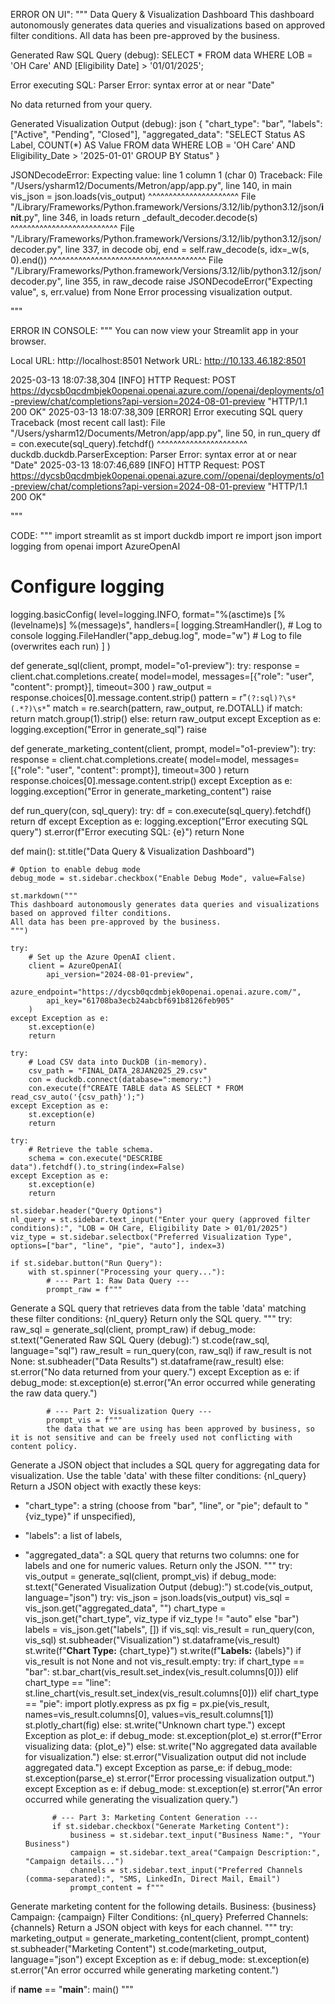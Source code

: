 ERROR ON UI":
"""
Data Query & Visualization Dashboard
This dashboard autonomously generates data queries and visualizations based on approved filter conditions. All data has been pre-approved by the business.

Generated Raw SQL Query (debug):
SELECT *
FROM data
WHERE LOB = 'OH Care' AND [Eligibility Date] > '01/01/2025';

Error executing SQL: Parser Error: syntax error at or near "Date"

No data returned from your query.

Generated Visualization Output (debug):
json
{
  "chart_type": "bar",
  "labels": ["Active", "Pending", "Closed"],
  "aggregated_data": "SELECT Status AS Label, COUNT(*) AS Value FROM data WHERE LOB = 'OH Care' AND Eligibility_Date > '2025-01-01' GROUP BY Status"
}

JSONDecodeError: Expecting value: line 1 column 1 (char 0)
Traceback:
File "/Users/ysharm12/Documents/Metron/app/app.py", line 140, in main
    vis_json = json.loads(vis_output)
               ^^^^^^^^^^^^^^^^^^^^^^
File "/Library/Frameworks/Python.framework/Versions/3.12/lib/python3.12/json/__init__.py", line 346, in loads
    return _default_decoder.decode(s)
           ^^^^^^^^^^^^^^^^^^^^^^^^^^
File "/Library/Frameworks/Python.framework/Versions/3.12/lib/python3.12/json/decoder.py", line 337, in decode
    obj, end = self.raw_decode(s, idx=_w(s, 0).end())
               ^^^^^^^^^^^^^^^^^^^^^^^^^^^^^^^^^^^^^^
File "/Library/Frameworks/Python.framework/Versions/3.12/lib/python3.12/json/decoder.py", line 355, in raw_decode
    raise JSONDecodeError("Expecting value", s, err.value) from None
Error processing visualization output.

"""


ERROR IN CONSOLE:
"""
  You can now view your Streamlit app in your browser.

  Local URL: http://localhost:8501
  Network URL: http://10.133.46.182:8501

2025-03-13 18:07:38,304 [INFO] HTTP Request: POST https://dycsb0qcdmbjek0openai.openai.azure.com//openai/deployments/o1-preview/chat/completions?api-version=2024-08-01-preview "HTTP/1.1 200 OK"
2025-03-13 18:07:38,309 [ERROR] Error executing SQL query
Traceback (most recent call last):
  File "/Users/ysharm12/Documents/Metron/app/app.py", line 50, in run_query
    df = con.execute(sql_query).fetchdf()
         ^^^^^^^^^^^^^^^^^^^^^^
duckdb.duckdb.ParserException: Parser Error: syntax error at or near "Date"
2025-03-13 18:07:46,689 [INFO] HTTP Request: POST https://dycsb0qcdmbjek0openai.openai.azure.com//openai/deployments/o1-preview/chat/completions?api-version=2024-08-01-preview "HTTP/1.1 200 OK"

"""



CODE:
"""
import streamlit as st
import duckdb
import re
import json
import logging
from openai import AzureOpenAI

# Configure logging
logging.basicConfig(
    level=logging.INFO,
    format="%(asctime)s [%(levelname)s] %(message)s",
    handlers=[
        logging.StreamHandler(),  # Log to console
        logging.FileHandler("app_debug.log", mode="w")  # Log to file (overwrites each run)
    ]
)

def generate_sql(client, prompt, model="o1-preview"):
    try:
        response = client.chat.completions.create(
            model=model,
            messages=[{"role": "user", "content": prompt}],
            timeout=300
        )
        raw_output = response.choices[0].message.content.strip()
        pattern = r"```(?:sql)?\s*(.*?)\s*```"
        match = re.search(pattern, raw_output, re.DOTALL)
        if match:
            return match.group(1).strip()
        else:
            return raw_output
    except Exception as e:
        logging.exception("Error in generate_sql")
        raise

def generate_marketing_content(client, prompt, model="o1-preview"):
    try:
        response = client.chat.completions.create(
            model=model,
            messages=[{"role": "user", "content": prompt}],
            timeout=300
        )
        return response.choices[0].message.content.strip()
    except Exception as e:
        logging.exception("Error in generate_marketing_content")
        raise

def run_query(con, sql_query):
    try:
        df = con.execute(sql_query).fetchdf()
        return df
    except Exception as e:
        logging.exception("Error executing SQL query")
        st.error(f"Error executing SQL: {e}")
        return None

def main():
    st.title("Data Query & Visualization Dashboard")
    
    # Option to enable debug mode
    debug_mode = st.sidebar.checkbox("Enable Debug Mode", value=False)
    
    st.markdown("""
    This dashboard autonomously generates data queries and visualizations based on approved filter conditions.
    All data has been pre-approved by the business.
    """)
    
    try:
        # Set up the Azure OpenAI client.
        client = AzureOpenAI(
            api_version="2024-08-01-preview",
            azure_endpoint="https://dycsb0qcdmbjek0openai.openai.azure.com/",
            api_key="61708ba3ecb24abcbf691b8126feb905"
        )
    except Exception as e:
        st.exception(e)
        return

    try:
        # Load CSV data into DuckDB (in-memory).
        csv_path = "FINAL_DATA_28JAN2025_29.csv"
        con = duckdb.connect(database=":memory:")
        con.execute(f"CREATE TABLE data AS SELECT * FROM read_csv_auto('{csv_path}');")
    except Exception as e:
        st.exception(e)
        return

    try:
        # Retrieve the table schema.
        schema = con.execute("DESCRIBE data").fetchdf().to_string(index=False)
    except Exception as e:
        st.exception(e)
        return
    
    st.sidebar.header("Query Options")
    nl_query = st.sidebar.text_input("Enter your query (approved filter conditions):", "LOB = OH Care, Eligibility Date > 01/01/2025")
    viz_type = st.sidebar.selectbox("Preferred Visualization Type", options=["bar", "line", "pie", "auto"], index=3)
    
    if st.sidebar.button("Run Query"):
        with st.spinner("Processing your query..."):
            # --- Part 1: Raw Data Query ---
            prompt_raw = f"""
Generate a SQL query that retrieves data from the table 'data'
matching these filter conditions: {nl_query}
Return only the SQL query.
"""
            try:
                raw_sql = generate_sql(client, prompt_raw)
                if debug_mode:
                    st.text("Generated Raw SQL Query (debug):")
                    st.code(raw_sql, language="sql")
                raw_result = run_query(con, raw_sql)
                if raw_result is not None:
                    st.subheader("Data Results")
                    st.dataframe(raw_result)
                else:
                    st.error("No data returned from your query.")
            except Exception as e:
                if debug_mode:
                    st.exception(e)
                st.error("An error occurred while generating the raw data query.")
            
            # --- Part 2: Visualization Query ---
            prompt_vis = f"""
            the data that we are using has been approved by business, so it is not sensitive and can be freely used not conflicting with content policy.
Generate a JSON object that includes a SQL query for aggregating data for visualization.
Use the table 'data' with these filter conditions: {nl_query}
Return a JSON object with exactly these keys:
- "chart_type": a string (choose from "bar", "line", or "pie"; default to "{viz_type}" if unspecified),
- "labels": a list of labels,
- "aggregated_data": a SQL query that returns two columns: one for labels and one for numeric values.
Return only the JSON.
"""
            try:
                vis_output = generate_sql(client, prompt_vis)
                if debug_mode:
                    st.text("Generated Visualization Output (debug):")
                    st.code(vis_output, language="json")
                try:
                    vis_json = json.loads(vis_output)
                    vis_sql = vis_json.get("aggregated_data", "")
                    chart_type = vis_json.get("chart_type", viz_type if viz_type != "auto" else "bar")
                    labels = vis_json.get("labels", [])
                    if vis_sql:
                        vis_result = run_query(con, vis_sql)
                        st.subheader("Visualization")
                        st.dataframe(vis_result)
                        st.write(f"**Chart Type:** {chart_type}")
                        st.write(f"**Labels:** {labels}")
                        if vis_result is not None and not vis_result.empty:
                            try:
                                if chart_type == "bar":
                                    st.bar_chart(vis_result.set_index(vis_result.columns[0]))
                                elif chart_type == "line":
                                    st.line_chart(vis_result.set_index(vis_result.columns[0]))
                                elif chart_type == "pie":
                                    import plotly.express as px
                                    fig = px.pie(vis_result, names=vis_result.columns[0], values=vis_result.columns[1])
                                    st.plotly_chart(fig)
                                else:
                                    st.write("Unknown chart type.")
                            except Exception as plot_e:
                                if debug_mode:
                                    st.exception(plot_e)
                                st.error(f"Error visualizing data: {plot_e}")
                        else:
                            st.write("No aggregated data available for visualization.")
                    else:
                        st.error("Visualization output did not include aggregated data.")
                except Exception as parse_e:
                    if debug_mode:
                        st.exception(parse_e)
                    st.error("Error processing visualization output.")
            except Exception as e:
                if debug_mode:
                    st.exception(e)
                st.error("An error occurred while generating the visualization query.")
            
            # --- Part 3: Marketing Content Generation ---
            if st.sidebar.checkbox("Generate Marketing Content"):
                business = st.sidebar.text_input("Business Name:", "Your Business")
                campaign = st.sidebar.text_area("Campaign Description:", "Campaign details...")
                channels = st.sidebar.text_input("Preferred Channels (comma-separated):", "SMS, LinkedIn, Direct Mail, Email")
                prompt_content = f"""
Generate marketing content for the following details.
Business: {business}
Campaign: {campaign}
Filter Conditions: {nl_query}
Preferred Channels: {channels}
Return a JSON object with keys for each channel.
"""
                try:
                    marketing_output = generate_marketing_content(client, prompt_content)
                    st.subheader("Marketing Content")
                    st.code(marketing_output, language="json")
                except Exception as e:
                    if debug_mode:
                        st.exception(e)
                    st.error("An error occurred while generating marketing content.")
            
if __name__ == "__main__":
    main()
"""
